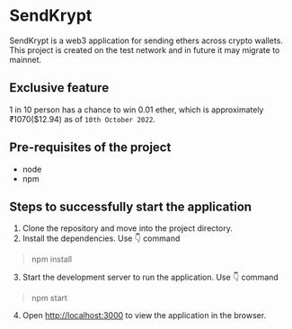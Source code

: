 # SendKrypt

SendKrypt is a web3 application for sending ethers across crypto wallets. This project is created on the test network and in future it may migrate to mainnet.

## Exclusive feature

1 in 10 person has a chance to win 0.01 ether, which is approximately ₹1070($12.94) as of `10th October 2022`.

## Pre-requisites of the project
- node
- npm

## Steps to successfully start the application

1. Clone the repository and move into the project directory.
2. Install the dependencies. Use 👇 command
> npm install
3. Start the development server to run the application. Use 👇 command
> npm start
4. Open [http://localhost:3000](http://localhost:3000) to view the application in the browser.